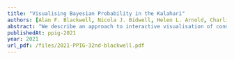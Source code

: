 ```yaml
---
title: "Visualising Bayesian Probability in the Kalahari"
authors: [Alan F. Blackwell, Nicola J. Bidwell, Helen L. Arnold, Charlie Nqeisji, /Kun Kunta, Martin Mabeifam Ujakpa]
abstract: "We describe an approach to interactive visualisation of conditional probability within a Bayesian framework, developed to explore the potential for end-user probabilistic programming languages to be used in educational contexts. We are specifically interested in a setting where there are both educational challenges and distinctive approaches to probabilistic reasoning, working with the Ju|’hoan people who live around the town of Tsumkwe, in the Namibian region of the Kalahari."
publishedAt: ppig-2021
year: 2021
url_pdf: /files/2021-PPIG-32nd-blackwell.pdf
---
```

